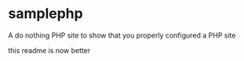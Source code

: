 samplephp
=========

A do nothing PHP site to show that you properly configured a PHP site

this readme is now better